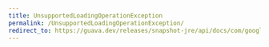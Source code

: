 ```yaml
---
title: UnsupportedLoadingOperationException
permalink: /UnsupportedLoadingOperationException/
redirect_to: https://guava.dev/releases/snapshot-jre/api/docs/com/google/common/cache/CacheLoader.UnsupportedLoadingOperationException.html
---
```

